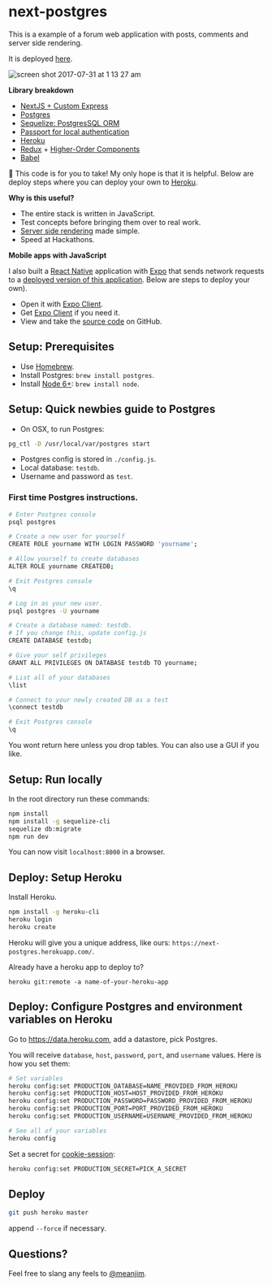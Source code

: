 # next-postgres

This is a example of a forum web application with posts, comments and server side rendering.

It is deployed [here](https://next-postgres.herokuapp.com/).

![screen shot 2017-07-31 at 1 13 27 am](https://user-images.githubusercontent.com/310223/28768733-a04035e4-758d-11e7-889f-513859de2f77.png)

**Library breakdown**

- [NextJS + Custom Express](https://github.com/zeit/next.js/)
- [Postgres](https://www.postgresql.org/)
- [Sequelize: PostgresSQL ORM](http://docs.sequelizejs.com/)
- [Passport for local authentication](http://passportjs.org/)
- [Heroku](https://www.heroku.com)
- [Redux](http://redux.js.org/) + [Higher-Order Components](https://facebook.github.io/react/docs/higher-order-components.html)
- [Babel](https://babeljs.io/)

🐨 This code is for you to take! My only hope is that it is helpful. Below are deploy steps where you can deploy your own to [Heroku](https://www.heroku.com).

**Why is this useful?**

- The entire stack is written in JavaScript.
- Test concepts before bringing them over to real work.
- [Server side rendering](https://zeit.co/blog/next2) made simple.
- Speed at Hackathons.

**Mobile apps with JavaScript**

I also built a [React Native](https://facebook.github.io/react-native/) application with [Expo](https://expo.io) that sends network requests to a [deployed version of this application](https://next-postgres.herokuapp.com/). Below are steps to deploy your own).

- Open it with [Expo Client](https://expo.io/@jimmylee/expo-next-postgres).
- Get [Expo Client](https://expo.io/tools) if you need it.
- View and take the [source code](https://github.com/jimmylee/expo-next-postgres) on GitHub.

## Setup: Prerequisites

- Use [Homebrew](https://brew.sh/).
- Install Postgres: `brew install postgres`.
- Install [Node 6+](https://nodejs.org/en/): `brew install node`.


## Setup: Quick newbies guide to Postgres

- On OSX, to run Postgres:

```sh
pg_ctl -D /usr/local/var/postgres start
```

- Postgres config is stored in `./config.js`.
- Local database: `testdb`.
- Username and password as `test`.

### First time Postgres instructions.

```sh
# Enter Postgres console
psql postgres

# Create a new user for yourself
CREATE ROLE yourname WITH LOGIN PASSWORD 'yourname';

# Allow yourself to create databases
ALTER ROLE yourname CREATEDB;

# Exit Postgres console
\q

# Log in as your new user.
psql postgres -U yourname

# Create a database named: testdb.
# If you change this, update config.js
CREATE DATABASE testdb;

# Give your self privileges
GRANT ALL PRIVILEGES ON DATABASE testdb TO yourname;

# List all of your databases
\list

# Connect to your newly created DB as a test
\connect testdb

# Exit Postgres console
\q
```

You wont return here unless you drop tables. You can also use a GUI if you like.


## Setup: Run locally

In the root directory run these commands:

```sh
npm install
npm install -g sequelize-cli
sequelize db:migrate
npm run dev
```

You can now visit `localhost:8000` in a browser.


## Deploy: Setup Heroku

Install Heroku.

```sh
npm install -g heroku-cli
heroku login
heroku create
```

Heroku will give you a unique address, like ours: `https://next-postgres.herokuapp.com/`.

Already have a heroku app to deploy to?

```
heroku git:remote -a name-of-your-heroku-app
```



## Deploy: Configure Postgres and environment variables on Heroku

Go to https://data.heroku.com, add a datastore, pick Postgres.

You will receive `database`, `host`, `password`, `port`, and `username` values. Here is how you set them:

```sh
# Set variables
heroku config:set PRODUCTION_DATABASE=NAME_PROVIDED_FROM_HEROKU
heroku config:set PRODUCTION_HOST=HOST_PROVIDED_FROM_HEROKU
heroku config:set PRODUCTION_PASSWORD=PASSWORD_PROVIDED_FROM_HEROKU
heroku config:set PRODUCTION_PORT=PORT_PROVIDED_FROM_HEROKU
heroku config:set PRODUCTION_USERNAME=USERNAME_PROVIDED_FROM_HEROKU

# See all of your variables
heroku config
```

Set a secret for [cookie-session](https://github.com/expressjs/cookie-session):

```sh
heroku config:set PRODUCTION_SECRET=PICK_A_SECRET
```



## Deploy

```sh
git push heroku master
```

append `--force` if necessary.



## Questions?

Feel free to slang any feels to [@meanjim](https://twitter.com/meanjim).
